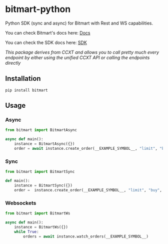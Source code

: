 # bitmart-python
Python SDK (sync and async) for Bitmart with Rest and WS capabilities.

You can check Bitmart's docs here: [Docs](https://ccxt.com)


You can check the SDK docs here: [SDK](https://docs.ccxt.com/#/exchanges/bitmart)

*This package derives from CCXT and allows you to call pretty much every endpoint by either using the unified CCXT API or calling the endpoints directly*

## Installation

```
pip install bitmart
```

## Usage

### Async

```Python
from bitmart import BitmartAsync

async def main():
    instance = BitmartAsync({})
    order = await instance.create_order(__EXAMPLE_SYMBOL__, "limit", "buy", 1, 100000)
```

### Sync

```Python
from bitmart import BitmartSync

def main():
    instance = BitmartSync({})
    order =  instance.create_order(__EXAMPLE_SYMBOL__, "limit", "buy", 1, 100000)
```

### Websockets

```Python
from bitmart import BitmartWs

async def main():
    instance = BitmartWs({})
    while True:
        orders = await instance.watch_orders(__EXAMPLE_SYMBOL__)
```

